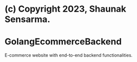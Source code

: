 # (c) Copyright 2023, Shaunak Sensarma.

# GolangEcommerceBackend
E-commerce website with end-to-end backend functionalities.
